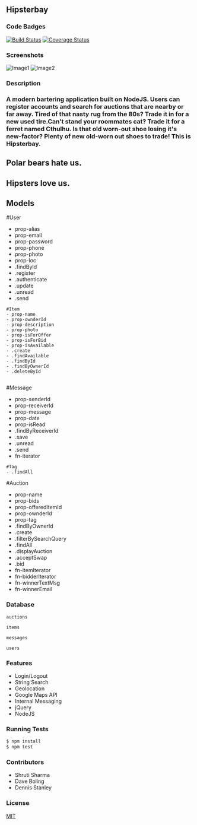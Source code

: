 ## Hipsterbay
### Code Badges
[![Build Status](https://travis-ci.org/kaylalynjones/hipsterbay.svg)](https://travis-ci.org/kaylalynjones/hipsterbay)
[![Coverage Status](https://coveralls.io/repos/kaylalynjones/hipsterbay/badge.png)](https://coveralls.io/r/kaylalynjones/hipsterbay)

### Screenshots
![Image1](https://raw.githubusercontent.com/kaylalynjones/hipsterbay/master/docs/screenshots/home_hip.jpg)
![Image2](https://raw.githubusercontent.com/kaylalynjones/hipsterbay/master/docs/screenshots/manage_hip.jpg)


### Description
### A modern bartering application built on NodeJS. Users can register accounts and search for auctions that are nearby or far away. Tired of that nasty rug from the 80s? Trade it in for a new used tire.Can't stand your roommates cat? Trade it for a ferret named Cthulhu. Is that old worn-out shoe losing it's new-factor? Plenty of new old-worn out shoes to trade! This is Hipsterbay.

## Polar bears hate us.

## Hipsters love us.

## Models

#User
- prop-alias
- prop-email
- prop-password
- prop-phone
- prop-photo
- prop-loc
- .findById
- .register
- .authenticate
- .update
- .unread
- .send

```
#Item
- prop-name
- prop-ownderId
- prop-description
- prop-photo
- prop-isForOffer
- prop-isForBid
- prop-isAvailable
- .create
- .findAvailable
- .findById
- .findByOwnerId
- .deleteById


```
#Message
- prop-senderId
- prop-receiverId
- prop-message
- prop-date
- prop-isRead
- .findByReceiverId
- .save
- .unread
- .send
- fn-iterator

```
#Tag
- .findAll

```
#Auction
- prop-name
- prop-bids
- prop-offeredItemId
- prop-ownderId
- prop-tag
- .findByOwnerId
- .create
- .filterBySearchQuery
- .findAll
- .displayAuction
- .acceptSwap
- .bid
- fn-itemIterator
- fn-bidderIterator
- fn-winnerTextMsg
- fn-winnerEmail

### Database
```
auctions
```

```
items
```

```
messages
```

```
users
```

### Features
- Login/Logout
- String Search
- Geolocation
- Google Maps API
- Internal Messaging
- jQuery
- NodeJS

### Running Tests
```bash
$ npm install
$ npm test
```

### Contributors
- Shruti Sharma
- Dave Boling
- Dennis Stanley

### License
[MIT](LICENSE)

